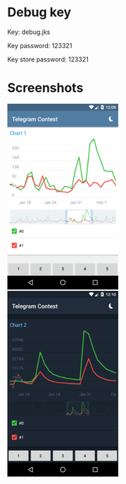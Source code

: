# Debug key

Key: debug.jks

Key password: 123321

Key store password: 123321

# Screenshots

<img src="https://raw.githubusercontent.com/sysint64/telegram-chart-contest/master/screenshot-light.png" width="50%">

<img src="https://raw.githubusercontent.com/sysint64/telegram-chart-contest/master/screenshot-night.png" width="50%">
